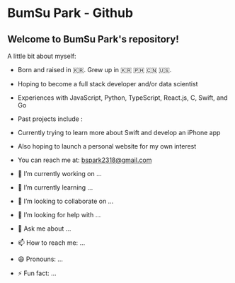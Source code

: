 # BumSu Park - Github

## Welcome to BumSu Park's repository! 
A little bit about myself: 
- Born and raised in 🇰🇷. Grew up in 🇰🇷 🇵🇭 🇨🇳 🇺🇸.
- Hoping to become a full stack developer and/or data scientist
- Experiences with JavaScript, Python, TypeScript, React.js, C, Swift, and Go
- Past projects include : 
- Currently trying to learn more about Swift and develop an iPhone app 
- Also hoping to launch a personal website for my own interest 
- You can reach me at: bspark2318@gmail.com



- 🔭 I’m currently working on ...
- 🌱 I’m currently learning ...
- 👯 I’m looking to collaborate on ...
- 🤔 I’m looking for help with ...
- 💬 Ask me about ...
- 📫 How to reach me: ...
- 😄 Pronouns: ...
- ⚡ Fun fact: ...

